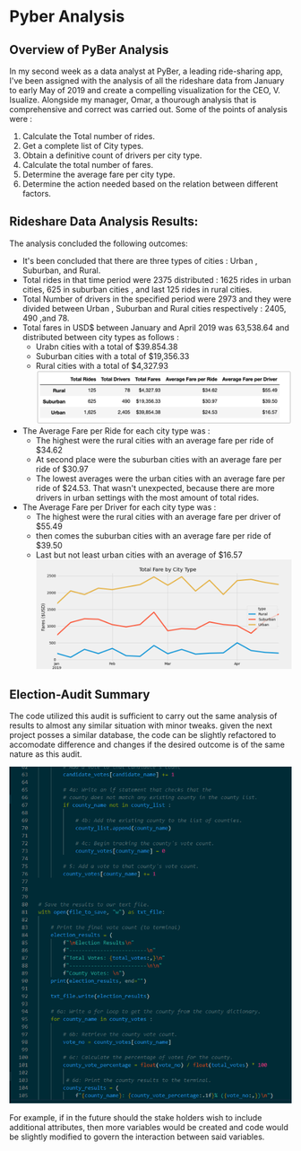 # Pyber Analysis

## Overview of PyBer Analysis
In my second week as a data analyst at PyBer, a leading ride-sharing app, I've been assigned with the analysis of all the rideshare data from January to early May of 2019 and create a compelling visualization for the CEO, V. Isualize. Alongside my manager, Omar, a thourough analysis that is comprehensive and correct was carried out. Some of the points of analysis were :
1. Calculate the Total number of rides. 
2. Get a complete list of City types.
3. Obtain a definitive count of drivers per city type.
4. Calculate the total number of fares.
5. Determine the average fare per city type.
6. Determine the action needed based on the relation between different factors.

## Rideshare Data Analysis Results:
The analysis concluded the following outcomes:
- It's been concluded that there are three types of cities : Urban , Suburban, and Rural.
- Total rides in that time period were 2375 distributed : 1625 rides in urban cities, 625 in suburban cities , and last 125 rides in rural cities.
- Total Number of drivers in the specified period were 2973 and they were divided between Urban , Suburban and Rural cities respectively : 2405, 490 ,and 78.
- Total fares in USD$ between January and April 2019 was 63,538.64 and distributed between city types as follows :
  - Urabn cities with a total of $39.854.38
  - Suburban cities with a total of $19,356.33
  - Rural cities with a total of $4,327.93
 ![CityTypePivot](https://github.com/A-Mossa/PyBer_Analysis/blob/main/Citytype.png)
- The Average Fare per Ride for each city type was :
  - The highest were the rural cities with an average fare per ride of $34.62
  - At second place were the suburban cities with an average fare per ride of $30.97
  - The lowest averages were the urban cities with an average fare per ride of $24.53.
That wasn't unexpected, because there are more drivers in urban settings with the most amount of total rides.
- The Average Fare per Driver for each city type was :
  - The highest were the rural cities with an average fare per driver of $55.49
  - then comes the suburban cities with an average fare per ride of $39.50
  - Last but not least urban cities with an average of $16.57
![FareByCityType](https://github.com/A-Mossa/PyBer_Analysis/blob/main/analysis/PyBer_fare_summary.png)

## Election-Audit Summary
The code utilized this audit is sufficient to carry out the same analysis of results to almost any similar situation with minor tweaks.
given the next project posses a similar database, the code can be slightly refactored to accomodate difference and changes if the desired outcome is of the same nature as this audit.

![Code_screenshot](https://github.com/A-Mossa/Election-Analysis/blob/main/PyPollCode.png)

For example, if in the future should the stake holders wish to include additional attributes, then more variables would be created and code would be slightly modified to govern the interaction between said variables.
